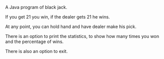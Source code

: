 A Java program of black jack.

If you get 21 you win, if the dealer gets 21 he wins.

At any point, you can hold hand and have dealer make his pick.

There is an option to print the statistics, to show how many times you won
and the percentage of wins.

There is also an option to exit.